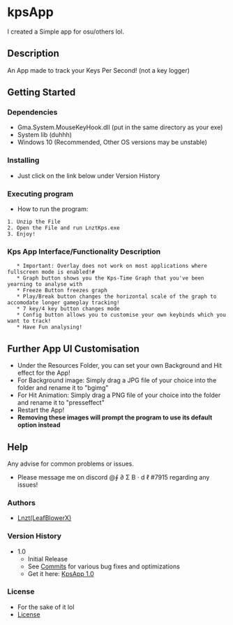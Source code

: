 # kpsApp
I created a Simple app for osu/others lol.


## Description

An App made to track your Keys Per Second! (not a key logger)

## Getting Started


### Dependencies

* Gma.System.MouseKeyHook.dll (put in the same directory as your exe)
*  System lib (duhhh)
* Windows 10 (Recommended, Other OS versions may be unstable)

### Installing

* Just click on the link below under Version History

### Executing program

* How to run the program:
```
1. Unzip the File
2. Open the File and run LnztKps.exe
3. Enjoy!
```
### Kps App Interface/Functionality Description
```
   * Important: Overlay does not work on most applications where fullscreen mode is enabled!#
   * Graph button shows you the Kps-Time Graph that you've been yearning to analyse with
   * Freeze Button freezes graph
   * Play/Break button changes the horizontal scale of the graph to accomodate longer gameplay tracking!
   * 7 key/4 key button changes mode
   * Config button allows you to customise your own keybinds which you want to track!
   * Have Fun analysing!

```

## Further App UI Customisation
  * Under the Resources Folder, you can set your own Background and Hit effect for the App!
  * For Background image: Simply drag a JPG file of your choice into the folder and rename it to "bgimg"
  * For Hit Animation: Simply drag a PNG file of your choice into the folder and rename it to "presseffect"
  * Restart the App!
  * **Removing these images will prompt the program to use its default option instead**
## Help

Any advise for common problems or issues.
- Please message me on discord @∮ ∂ Σ B ⋅ d ℓ #7915 regarding any issues!



### Authors
* [Lnzt(LeafBlowerX)](https://github.com/LeafblowerX)



### Version History

* 1.0
    * Initial Release
    * See [Commits](https://github.com/LeafblowerX/kpsApp/commits/master) for various bug fixes and optimizations
    * Get it here: [KpsApp 1.0](https://github.com/LeafblowerX/kpsApp/files/7356639/KpsApp.v1.0.zip)

    
    
### License
* For the sake of it lol
* [License](https://github.com/LeafblowerX/kpsApp/blob/master/LICENSE.md)


